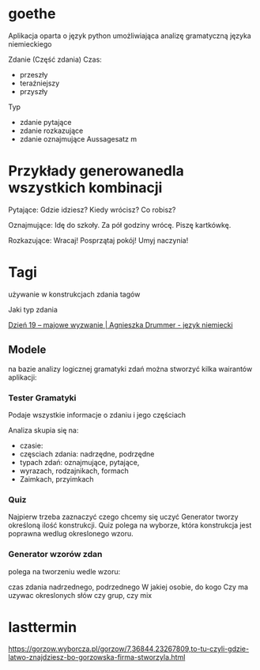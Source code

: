 # goethe
Aplikacja oparta o język python umożliwiająca analizę gramatyczną języka niemieckiego

Zdanie (Część zdania)
Czas:
  + przeszły
  + teraźniejszy  
  + przyszły
  

Typ
 + zdanie pytające
 + zdanie rozkazujące
 + zdanie oznajmujące Aussagesatz m 
  
  
# Przykłady generowanedla wszystkich kombinacji

Pytające:
Gdzie idziesz?
Kiedy wrócisz?
Co robisz?

Oznajmujące:
Idę do szkoły.
Za pół godziny wrócę.
Piszę kartkówkę.

Rozkazujące:
Wracaj!
Posprzątaj pokój!
Umyj naczynia! 


# Tagi 
używanie w konstrukcjach zdania tagów

Jaki typ zdania 


[Dzień 19 – majowe wyzwanie | Agnieszka Drummer - język niemiecki](https://agnieszkadrummer.wordpress.com/2012/05/19/dzien-19-majowe-wyzwanie/)


## Modele

na bazie analizy logicznej gramatyki zdań można stworzyć kilka wairantów aplikacji:

### Tester Gramatyki
Podaje wszystkie informacje o zdaniu i jego częściach

Analiza skupia się na:
+ czasie:
+ częsciach zdania: nadrzędne, podrzędne
+ typach zdań: oznajmujące, pytające, 
+ wyrazach, rodzajnikach, formach
+ Zaimkach, przyimkach

###  Quiz

Najpierw trzeba zaznaczyć czego chcemy się uczyć
Generator tworzy określoną ilość konstrukcji.
Quiz polega na wyborze, która konstrukcja jest poprawna wedlug okreslonego wzoru.

### Generator wzorów zdan

polega na tworzeniu wedle wzoru:

czas zdania nadrzednego, podrzednego
W jakiej osobie, do kogo
Czy ma uzywac okreslonych słów czy grup, czy  mix

# lasttermin
https://gorzow.wyborcza.pl/gorzow/7,36844,23267809,to-tu-czyli-gdzie-latwo-znajdziesz-bo-gorzowska-firma-stworzyla.html
